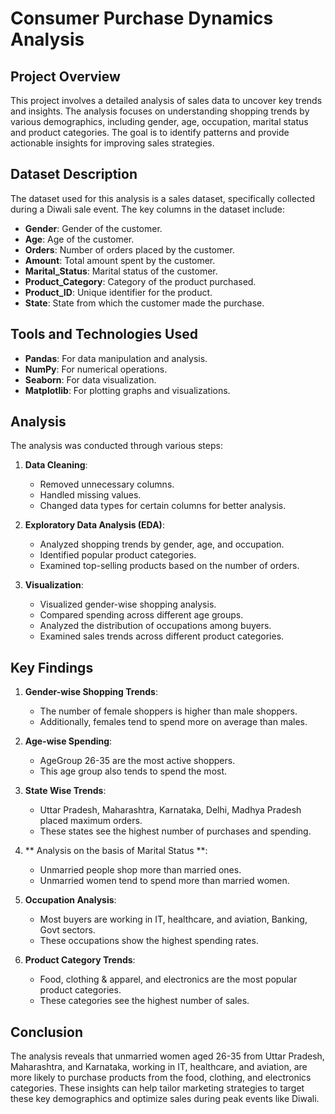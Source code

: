 
# Consumer Purchase Dynamics Analysis

## Project Overview

This project involves a detailed analysis of sales data to uncover key trends and insights. The analysis focuses on understanding shopping trends by various demographics, including gender, age, occupation, marital status and product categories. The goal is to identify patterns and provide actionable insights for improving sales strategies.

## Dataset Description

The dataset used for this analysis is a sales dataset, specifically collected during a Diwali sale event. The key columns in the dataset include:

- **Gender**: Gender of the customer.
- **Age**: Age of the customer.
- **Orders**: Number of orders placed by the customer.
- **Amount**: Total amount spent by the customer.
- **Marital_Status**: Marital status of the customer.
- **Product_Category**: Category of the product purchased.
- **Product_ID**: Unique identifier for the product.
- **State**: State from which the customer made the purchase.

## Tools and Technologies Used

- **Pandas**: For data manipulation and analysis.
- **NumPy**: For numerical operations.
- **Seaborn**: For data visualization.
- **Matplotlib**: For plotting graphs and visualizations.

## Analysis

The analysis was conducted through various steps:

1. **Data Cleaning**: 
    - Removed unnecessary columns.
    - Handled missing values.
    - Changed data types for certain columns for better analysis.

2. **Exploratory Data Analysis (EDA)**:
    - Analyzed shopping trends by gender, age, and occupation.
    - Identified popular product categories.
    - Examined top-selling products based on the number of orders.

3. **Visualization**:
    - Visualized gender-wise shopping analysis.
    - Compared spending across different age groups.
    - Analyzed the distribution of occupations among buyers.
    - Examined sales trends across different product categories.

## Key Findings

1. **Gender-wise Shopping Trends**:
    - The number of female shoppers is higher than male shoppers.
    - Additionally, females tend to spend more on average than males.

2. **Age-wise Spending**:
    - AgeGroup 26-35 are the most active shoppers.
    - This age group also tends to spend the most.
      
3. **State Wise Trends**:
    - Uttar Pradesh, Maharashtra, Karnataka, Delhi, Madhya Pradesh placed maximum orders.
    - These states see the highest number of purchases and spending.

4. ** Analysis on the basis of Marital Status **:
    - Unmarried people shop more than married ones.
    - Unmarried women tend to spend more than married women.
      
5. **Occupation Analysis**:
    - Most buyers are working in IT, healthcare, and aviation, Banking, Govt sectors.
    - These occupations show the highest spending rates.

6. **Product Category Trends**:
    - Food, clothing & apparel, and electronics are the most popular product categories.
    - These categories see the highest number of sales.

## Conclusion

The analysis reveals that unmarried women aged 26-35 from Uttar Pradesh, Maharashtra, and Karnataka, working in IT, healthcare, and aviation, are more likely to purchase products from the food, clothing, and electronics categories. These insights can help tailor marketing strategies to target these key demographics and optimize sales during peak events like Diwali.

